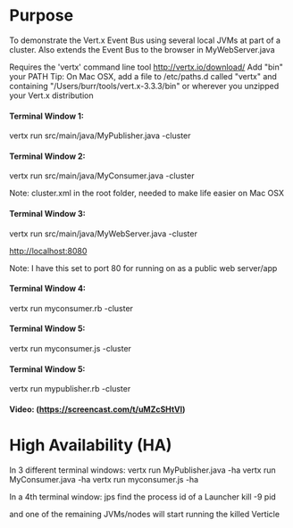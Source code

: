 # Purpose
To demonstrate the Vert.x Event Bus using several local JVMs at part of a cluster.  Also extends the Event Bus to the browser in MyWebServer.java

Requires the 'vertx' command line tool
http://vertx.io/download/
Add "bin" your PATH
Tip: On Mac OSX, add a file to /etc/paths.d called "vertx" and containing
"/Users/burr/tools/vert.x-3.3.3/bin"
or wherever you unzipped your Vert.x distribution

#### Terminal Window 1:
vertx run src/main/java/MyPublisher.java -cluster

#### Terminal Window 2:
vertx run src/main/java/MyConsumer.java -cluster

Note: cluster.xml in the root folder, needed to make life easier on Mac OSX

#### Terminal Window 3:
vertx run src/main/java/MyWebServer.java -cluster

[http://localhost:8080](http://localhost:8080)

Note: I have this set to port 80 for running on as a public web server/app

#### Terminal Window 4:
vertx run myconsumer.rb -cluster

#### Terminal Window 5:
vertx run myconsumer.js -cluster

#### Terminal Window 5:
vertx run mypublisher.rb -cluster

#### Video: (https://screencast.com/t/uMZcSHtVl)

# High Availability (HA)
In 3 different terminal windows:
vertx run MyPublisher.java -ha
vertx run MyConsumer.java -ha
vertx run myconsumer.js -ha

In a 4th terminal window:
jps
find the process id of a Launcher
kill -9 pid

and one of the remaining JVMs/nodes will start running the killed Verticle
